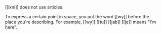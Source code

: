 [[ixni]] does not use articles.

To express a certain point in space, you put the word [[wy]] before the place you're describing. For example, [[wy]] [[tu]] [[jab]] [[je]] means "i'm here".